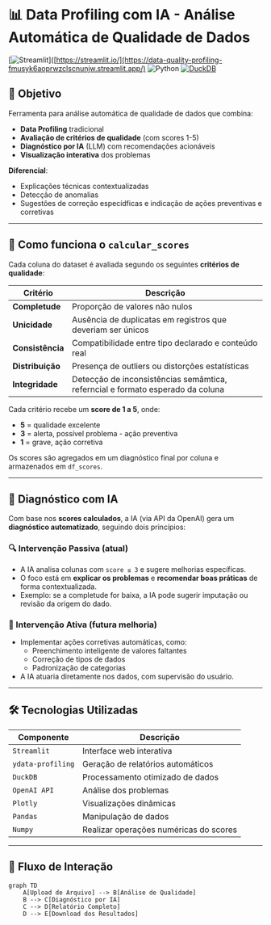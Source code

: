 # 📊 Data Profiling com IA - Análise Automática de Qualidade de Dados

[![Streamlit](https://img.shields.io/badge/Streamlit-FF4B4B?style=for-the-badge&logo=Streamlit&logoColor=white)]([https://streamlit.io/](https://data-quality-profiling-fmusyk6aoprwzclscnunjw.streamlit.app/)
![Python](https://img.shields.io/badge/Python-3776AB?style=for-the-badge&logo=python&logoColor=white)
[![DuckDB](https://img.shields.io/badge/DuckDB-FFF000?style=for-the-badge&logo=duckdb&logoColor=black)](https://duckdb.org/)

## 🎯 Objetivo
Ferramenta para análise automática de qualidade de dados que combina:
- **Data Profiling** tradicional
- **Avaliação de critérios de qualidade** (com scores 1-5)
- **Diagnóstico por IA** (LLM) com recomendações acionáveis
- **Visualização interativa** dos problemas

**Diferencial**:
- Explicações técnicas contextualizadas
- Detecção de anomalias
- Sugestões de correção especídficas e indicação de ações preventivas e corretivas

---

## 🧮 Como funciona o `calcular_scores`

Cada coluna do dataset é avaliada segundo os seguintes **critérios de qualidade**:

| Critério              | Descrição                                                                 |
|-----------------------|---------------------------------------------------------------------------------|
| **Completude**        | Proporção de valores não nulos                                                  |
| **Unicidade**         | Ausência de duplicatas em registros que deveriam ser únicos                     |
| **Consistência**      | Compatibilidade entre tipo declarado e conteúdo real                            |
| **Distribuição**      | Presença de outliers ou distorções estatísticas                                 |
| **Integridade**       | Detecção de inconsistências semâmtica, referncial e formato esperado da coluna  |

Cada critério recebe um **score de 1 a 5**, onde:
- **5** = qualidade excelente
- **3** = alerta, possível problema - ação preventiva
- **1** = grave, ação corretiva

Os scores são agregados em um diagnóstico final por coluna e armazenados em `df_scores`.

---

## 🤖 Diagnóstico com IA

Com base nos **scores calculados**, a IA (via API da OpenAI) gera um **diagnóstico automatizado**, seguindo dois princípios:

### 🔍 Intervenção Passiva (atual)
- A IA analisa colunas com `score ≤ 3` e sugere melhorias específicas.
- O foco está em **explicar os problemas** e **recomendar boas práticas** de forma contextualizada.
- Exemplo: se a completude for baixa, a IA pode sugerir imputação ou revisão da origem do dado.

### 🚀 Intervenção Ativa (futura melhoria)
- Implementar ações corretivas automáticas, como:
  - Preenchimento inteligente de valores faltantes
  - Correção de tipos de dados
  - Padronização de categorias
- A IA atuaria diretamente nos dados, com supervisão do usuário.

---

## 🛠️ Tecnologias Utilizadas

| Componente       | Descrição                             |
|------------------|---------------------------------------|
| `Streamlit`      | Interface web interativa              |
| `ydata-profiling`| Geração de relatórios automáticos     |
| `DuckDB`         | Processamento otimizado de dados      |
| `OpenAI API`     | Análise dos problemas                 |
| `Plotly`         | Visualizações dinâmicas               |
| `Pandas`         | Manipulação de dados                  |
| `Numpy`          | Realizar operações numéricas do scores|

---

## 🔄 Fluxo de Interação

```mermaid
graph TD
    A[Upload de Arquivo] --> B[Análise de Qualidade]
    B --> C[Diagnóstico por IA]
    C --> D[Relatório Completo]
    D --> E[Download dos Resultados]
